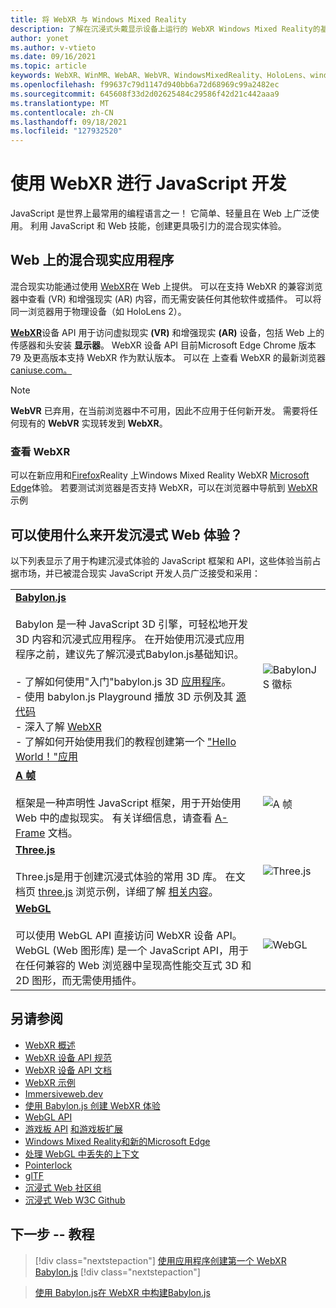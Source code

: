 ```yaml
---
title: 将 WebXR 与 Windows Mixed Reality
description: 了解在沉浸式头戴显示设备上运行的 WebXR Windows Mixed Reality的基础知识。
author: yonet
ms.author: v-vtieto
ms.date: 09/16/2021
ms.topic: article
keywords: WebXR、WinMR、WebAR、WebVR、WindowsMixedReality、HoloLens、windows 混合现实、web vr、web xr、web mr、web ar、360、360 视频、360 视频、360 照片、360 照片、360 内容、沉浸式 Web、沉浸式 Web、IW
ms.openlocfilehash: f99637c79d1147d940bb6a72d68969c99a2482ec
ms.sourcegitcommit: 645608f33d2d02625484c29586f42d21c442aaa9
ms.translationtype: MT
ms.contentlocale: zh-CN
ms.lasthandoff: 09/18/2021
ms.locfileid: "127932520"
---
```

# <a name="javascript-development-with-webxr"></a>使用 WebXR 进行 JavaScript 开发

JavaScript 是世界上最常用的编程语言之一！ 它简单、轻量且在 Web 上广泛使用。 利用 JavaScript 和 Web 技能，创建更具吸引力的混合现实体验。

## <a name="mixed-reality-applications-on-the-web"></a>Web 上的混合现实应用程序

混合现实功能通过使用 [WebXR](webxr-overview.md)在 Web 上提供。 可以在支持 WebXR 的兼容浏览器中查看 (VR) 和增强现实 (AR) 内容，而无需安装任何其他软件或插件。 可以将同一浏览器用于物理设备（如 HoloLens 2）。

[**WebXR**](https://www.w3.org/TR/webxr/)设备 API 用于访问虚拟现实 **(VR)** 和增强现实 **(AR)** 设备，包括 Web 上的传感器和头安装 **显示器**。  WebXR 设备 API 目前Microsoft Edge Chrome 版本 79 及更高版本支持 WebXR 作为默认版本。 可以在 上查看 WebXR 的最新浏览器[caniuse.com。](https://caniuse.com/#search=webxr)

> [!NOTE]
> **WebVR** 已弃用，在当前浏览器中不可用，因此不应用于任何新开发。 需要将任何现有的 **WebVR** 实现转发到 **WebXR**。

### <a name="viewing-webxr"></a>查看 WebXR

可以在新应用和[Firefox](https://mixedreality.mozilla.org/firefox-reality/)Reality 上Windows Mixed Reality WebXR [Microsoft Edge](../../whats-new/new-microsoft-edge.md)体验。
若要测试浏览器是否支持 WebXR，可以在浏览器中导航到 [WebXR](https://immersive-web.github.io/webxr-samples/) 示例

## <a name="what-can-i-use-to-develop-immersive-web-experiences"></a>可以使用什么来开发沉浸式 Web 体验？

以下列表显示了用于构建沉浸式体验的 JavaScript 框架和 API，这些体验当前占据市场，并已被混合现实 JavaScript 开发人员广泛接受和采用：

|  |  |
| --- | --- |
|[**Babylon.js**](https://doc.babylonjs.com/)<br/><br/> Babylon 是一种 JavaScript 3D 引擎，可轻松地开发 3D 内容和沉浸式应用程序。 在开始使用沉浸式应用程序之前，建议先了解沉浸式Babylon.js基础知识。<br/><br/>- 了解如何使用"入门"babylon.js 3D [应用程序](https://doc.babylonjs.com/start)。<br/>- 使用 babylon.js Playground 播放 3D 示例及其 [源代码](https://doc.babylonjs.com/examples/)<br/>- 深入了解 [WebXR](https://doc.babylonjs.com/divingDeeper/webXR)<br/>- 了解如何开始使用我们的教程创建第一个 ["Hello World！"应用](tutorials/babylonjs-webxr-helloworld/introduction-01.md)|![BabylonJS 徽标](images/babylon.js.example.png) |
|[**A 帧**](https://aframe.io/) <br/><br/>框架是一种声明性 JavaScript 框架，用于开始使用 Web 中的虚拟现实。 有关详细信息，请查看 [A-Frame](https://aframe.io/docs/1.2.0/introduction/) 文档。 |![A 帧](images/a-frame.example.png)  |
|[**Three.js**](https://threejs.org) <br/><br/>Three.js是用于创建沉浸式体验的常用 3D 库。 在文档页 [three.js](https://threejs.org/docs/index.html#manual/en/introduction/Creating-a-scene) 浏览示例，详细了解 [相关内容](https://threejs.org/examples/#webgl_animation_cloth)。 |![Three.js](images/three.js.example.png)  |
|[**WebGL**](https://developer.mozilla.org/en-US/docs/Web/API/WebGL_API)  <br/><br/>可以使用 WebGL API 直接访问 WebXR 设备 API。 WebGL (Web 图形库) 是一个 JavaScript API，用于在任何兼容的 Web 浏览器中呈现高性能交互式 3D 和 2D 图形，而无需使用插件。 |![WebGL](images/webgl.example.png)  |

## <a name="see-also"></a>另请参阅

* [WebXR 概述](webxr-overview.md)
* [WebXR 设备 API 规范](https://immersive-web.github.io/webxr/)
* [WebXR 设备 API 文档](https://developer.mozilla.org/en-US/docs/Web/API/WebXR_Device_API)
* [WebXR 示例](https://immersive-web.github.io/webxr-samples/)
* [Immersiveweb.dev](https://immersiveweb.dev/)
* [使用 Babylon.js 创建 WebXR 体验](https://doc.babylonjs.com/how_to/introduction_to_webxr)
* [WebGL API](/previous-versions/windows/internet-explorer/ie-developer/dev-guides/bg182648(v=vs.85))
* [游戏板 API](https://msdn.microsoft.com/library/dn743630(v=vs.85).aspx) [和游戏板扩展](https://w3c.github.io/gamepad/extensions.html)
* [Windows Mixed Reality和新的Microsoft Edge](../../whats-new/new-microsoft-edge.md)
* [处理 WebGL 中丢失的上下文](https://www.khronos.org/webgl/wiki/HandlingContextLost)
* [Pointerlock](https://www.w3.org/TR/pointerlock/)
* [glTF](https://www.khronos.org/gltf)
* [沉浸式 Web 社区组](https://www.w3.org/community/immersive-web/)
* [沉浸式 Web W3C Github](https://github.com/immersive-web)

## <a name="next-steps--tutorials"></a>下一步 -- 教程

> [!div class="nextstepaction"]
> [使用应用程序创建第一个 WebXR Babylon.js](tutorials/babylonjs-webxr-helloworld/introduction-01.md)
> [!div class="nextstepaction"]

> [使用 Babylon.js在 WebXR 中构建Babylon.js](tutorials/babylonjs-webxr-piano/introduction-01.md)
